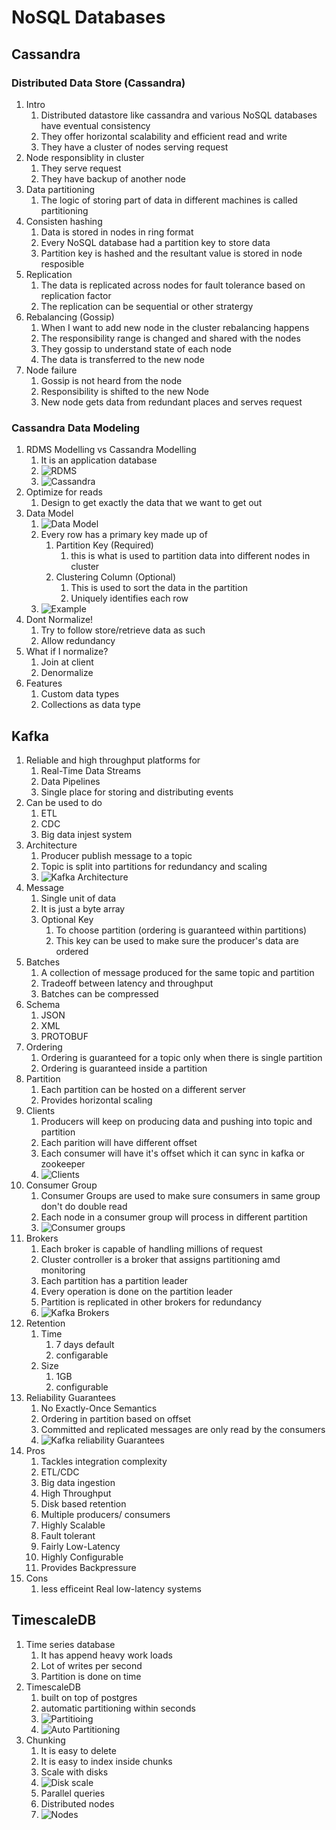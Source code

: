 # NoSQL Databases

## Cassandra

### Distributed Data Store (Cassandra)

1. Intro
   1. Distributed datastore like cassandra and various NoSQL databases have eventual consistency
   2. They offer horizontal scalability and efficient read and write
   3. They have a cluster of nodes serving request
2. Node responsiblity in cluster
   1. They serve request
   2. They have backup of another node
3. Data partitioning
   1. The logic of storing part of data in different machines is called partitioning
4. Consisten hashing
   1. Data is stored in nodes in ring format
   2. Every NoSQL database had a partition key to store data
   3. Partition key is hashed and the resultant value is stored in node resposible
5. Replication  
   1. The data is replicated across nodes for fault tolerance based on replication factor
   2. The replication can be sequential or other stratergy
6. Rebalancing (Gossip)
   1. When I want to add new node in the cluster rebalancing happens
   2. The responsibility range is changed and shared with the nodes
   3. They gossip to understand state of each node
   4. The data is transferred to the new node
7. Node failure
   1. Gossip is not heard from the node
   2. Responsibility is shifted to the new Node
   3. New node gets data from redundant places and serves request

### Cassandra Data Modeling

1. RDMS Modelling vs Cassandra Modelling
   1. It is an application database
   2. ![RDMS](images/RBMSModelling.jpg)
   3. ![Cassandra](images/CassandraModelling.jpg)
2. Optimize for reads
   1. Design to get exactly the data that we want to get out
3. Data Model
   1. ![Data Model](images/CassandraDataModel.jpg)
   2. Every row has a primary key made up of
      1. Partition Key (Required)
         1. this is what is used to partition data into different nodes in cluster
      2. Clustering Column (Optional)
         1. This is used to sort the data in the partition
         2. Uniquely identifies each row
   3. ![Example](images/CassandraExample.jpg)
4. Dont Normalize!
   1. Try to follow store/retrieve data as such
   2. Allow redundancy
5. What if I normalize?
   1. Join at client
   2. Denormalize
6. Features
   1. Custom data types
   2. Collections as data type

## Kafka

1. Reliable and high throughput platforms for
   1. Real-Time Data Streams
   2. Data Pipelines
   3. Single place for storing and distributing events
2. Can be used to do
   1. ETL
   2. CDC
   3. Big data injest system
3. Architecture
   1. Producer publish message to a topic
   2. Topic is split into partitions for redundancy and scaling
   3. ![Kafka Architecture](images/KafkaArchitecture.jpg)
4. Message
   1. Single unit of data
   2. It is just a byte array
   3. Optional Key
      1. To choose partition (ordering is guaranteed within partitions)
      2. This key can be used to make sure the producer's data are ordered
5. Batches
   1. A collection of message produced for the same topic and partition
   2. Tradeoff between latency and throughput
   3. Batches can be compressed
6. Schema
   1. JSON
   2. XML
   3. PROTOBUF
7. Ordering
   1. Ordering is guaranteed for a topic only when there is single partition
   2. Ordering is guaranteed inside a partition
8. Partition
   1. Each partition can be hosted on a different server
   2. Provides horizontal scaling
9. Clients
   1. Producers will keep on producing data and pushing into topic and partition
   2. Each parition will have different offset
   3. Each consumer will have it's offset which it can sync in kafka or zookeeper
   4. ![Clients](images/KafkaClinets.jpg)
10. Consumer Group
    1. Consumer Groups are used to make sure consumers in same group don't do double read
    2. Each node in a consumer group will process in different partition
    3. ![Consumer groups](images/KafkaConsumerGroup.jpg)
11. Brokers
    1. Each broker is capable of handling millions of request
    2. Cluster controller is a broker that assigns partitioning amd monitoring
    3. Each partition has a partition leader
    4. Every operation is done on the partition leader
    5. Partition is replicated in other brokers for redundancy
    6. ![Kafka Brokers](images/KafkaBrokers.jpg)
12. Retention
    1. Time
       1. 7 days default
       2. configarable
    2. Size
       1. 1GB
       2. configurable
13. Reliability Guarantees
    1. No Exactly-Once Semantics
    2. Ordering in partition based on offset
    3. Committed and replicated messages are only read by the consumers
    4. ![Kafka reliability Guarantees](images/KafkaReliabilityGuarantees.jpg)
14. Pros
    1. Tackles integration complexity
    2. ETL/CDC
    3. Big data ingestion
    4. High Throughput
    5. Disk based retention
    6. Multiple producers/ consumers
    7. Highly Scalable
    8. Fault tolerant
    9. Fairly Low-Latency
    10. Highly Configurable
    11. Provides Backpressure
15. Cons
    1. less efficeint Real low-latency systems

## TimescaleDB

1. Time series database
   1. It has append heavy work loads
   2. Lot of writes per second
   3. Partition is done on time
2. TimescaleDB
   1. built on top of postgres
   2. automatic partitioning within seconds
   3. ![Partitioing](images/TimescaleDBPartitioning.jpg)
   4. ![Auto Partitioning](images/AutoPartitioning.jpg)
3. Chunking
   1. It is easy to delete
   2. It is easy to index inside chunks
   3. Scale with disks
   4. ![Disk scale](images/TimeScaleDBDisk.jpg)
   5. Parallel queries
   6. Distributed nodes
   7. ![Nodes](images/TimeScaleDBNodes.jpg)
